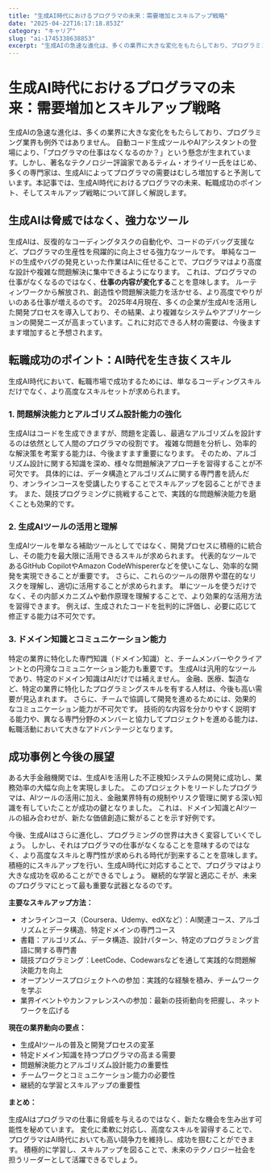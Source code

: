 ```yaml
---
title: "生成AI時代におけるプログラマの未来：需要増加とスキルアップ戦略"
date: "2025-04-22T16:17:18.853Z"
category: "キャリア"
slug: "ai-1745338638853"
excerpt: "生成AIの急速な進化は、多くの業界に大きな変化をもたらしており、プログラミング業界も例外ではありません。  自動コード生成ツールやAIアシスタントの登場により、「プログラマの仕事はなくなるのか？」という懸念が生まれています。しかし、著名なテクノロジー評論家であるティム・オライリー氏をはじめ、多くの専..."
---
```


# 生成AI時代におけるプログラマの未来：需要増加とスキルアップ戦略

生成AIの急速な進化は、多くの業界に大きな変化をもたらしており、プログラミング業界も例外ではありません。  自動コード生成ツールやAIアシスタントの登場により、「プログラマの仕事はなくなるのか？」という懸念が生まれています。しかし、著名なテクノロジー評論家であるティム・オライリー氏をはじめ、多くの専門家は、生成AIによってプログラマの需要はむしろ増加すると予測しています。本記事では、生成AI時代におけるプログラマの未来、転職成功のポイント、そしてスキルアップ戦略について詳しく解説します。


## 生成AIは脅威ではなく、強力なツール

生成AIは、反復的なコーディングタスクの自動化や、コードのデバッグ支援など、プログラマの生産性を飛躍的に向上させる強力なツールです。  単純なコードの生成やバグの発見といった作業はAIに任せることで、プログラマはより高度な設計や複雑な問題解決に集中できるようになります。  これは、プログラマの仕事がなくなるのではなく、**仕事の内容が変化する**ことを意味します。  ルーティンワークから解放され、創造性や問題解決能力を活かせる、より高度でやりがいのある仕事が増えるのです。  2025年4月現在、多くの企業が生成AIを活用した開発プロセスを導入しており、その結果、より複雑なシステムやアプリケーションの開発ニーズが高まっています。これに対応できる人材の需要は、今後ますます増加すると予想されます。


## 転職成功のポイント：AI時代を生き抜くスキル

生成AI時代において、転職市場で成功するためには、単なるコーディングスキルだけでなく、より高度なスキルセットが求められます。

### 1. 問題解決能力とアルゴリズム設計能力の強化

生成AIはコードを生成できますが、問題を定義し、最適なアルゴリズムを設計するのは依然として人間のプログラマの役割です。  複雑な問題を分析し、効率的な解決策を考案する能力は、今後ますます重要になります。  そのため、アルゴリズム設計に関する知識を深め、様々な問題解決アプローチを習得することが不可欠です。  具体的には、データ構造とアルゴリズムに関する専門書を読んだり、オンラインコースを受講したりすることでスキルアップを図ることができます。  また、競技プログラミングに挑戦することで、実践的な問題解決能力を磨くことも効果的です。

### 2. 生成AIツールの活用と理解

生成AIツールを単なる補助ツールとしてではなく、開発プロセスに積極的に統合し、その能力を最大限に活用できるスキルが求められます。  代表的なツールであるGitHub CopilotやAmazon CodeWhispererなどを使いこなし、効率的な開発を実現できることが重要です。  さらに、これらのツールの限界や潜在的なリスクを理解し、適切に活用することが求められます。  単にツールを使うだけでなく、その内部メカニズムや動作原理を理解することで、より効果的な活用方法を習得できます。  例えば、生成されたコードを批判的に評価し、必要に応じて修正する能力は不可欠です。

### 3. ドメイン知識とコミュニケーション能力

特定の業界に特化した専門知識（ドメイン知識）と、チームメンバーやクライアントとの円滑なコミュニケーション能力も重要です。  生成AIは汎用的なツールであり、特定のドメイン知識はAIだけでは補えません。  金融、医療、製造など、特定の業界に特化したプログラミングスキルを有する人材は、今後も高い需要が見込まれます。  さらに、チームで協調して開発を進めるためには、効果的なコミュニケーション能力が不可欠です。  技術的な内容を分かりやすく説明する能力や、異なる専門分野のメンバーと協力してプロジェクトを進める能力は、転職活動において大きなアドバンテージとなります。


## 成功事例と今後の展望

ある大手金融機関では、生成AIを活用した不正検知システムの開発に成功し、業務効率の大幅な向上を実現しました。  このプロジェクトをリードしたプログラマは、AIツールの活用に加え、金融業界特有の規制やリスク管理に関する深い知識を有していたことが成功の鍵となりました。  これは、ドメイン知識とAIツールの組み合わせが、新たな価値創造に繋がることを示す好例です。

今後、生成AIはさらに進化し、プログラミングの世界は大きく変容していくでしょう。  しかし、それはプログラマの仕事がなくなることを意味するのではなく、より高度なスキルと専門性が求められる時代が到来することを意味します。  積極的にスキルアップを行い、生成AI時代に対応することで、プログラマはより大きな成功を収めることができるでしょう。  継続的な学習と適応こそが、未来のプログラマにとって最も重要な武器となるのです。


**主要なスキルアップ方法：**

* オンラインコース（Coursera、Udemy、edXなど）：AI関連コース、アルゴリズムとデータ構造、特定ドメインの専門コース
* 書籍：アルゴリズム、データ構造、設計パターン、特定のプログラミング言語に関する専門書
* 競技プログラミング：LeetCode、Codewarsなどを通して実践的な問題解決能力を向上
* オープンソースプロジェクトへの参加：実践的な経験を積み、チームワークを学ぶ
* 業界イベントやカンファレンスへの参加：最新の技術動向を把握し、ネットワークを広げる


**現在の業界動向の要点：**

* 生成AIツールの普及と開発プロセスの変革
* 特定ドメイン知識を持つプログラマの高まる需要
* 問題解決能力とアルゴリズム設計能力の重要性
* チームワークとコミュニケーション能力の必要性
* 継続的な学習とスキルアップの重要性


**まとめ：**

生成AIはプログラマの仕事に脅威を与えるのではなく、新たな機会を生み出す可能性を秘めています。  変化に柔軟に対応し、高度なスキルを習得することで、プログラマはAI時代においても高い競争力を維持し、成功を掴むことができます。  積極的に学習し、スキルアップを図ることで、未来のテクノロジー社会を担うリーダーとして活躍できるでしょう。
